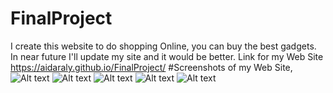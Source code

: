 # FinalProject
I create this website to do shopping Online, you can buy the best gadgets. In near future I'll update my site and it would be better.
Link for my Web Site https://aidaraly.github.io/FinalProject/ 
#Screenshots of my Web Site,
![Alt text](https://i.imgur.com/jY4NXds.png)
![Alt text](https://i.imgur.com/wmZ4bg7.png)
![Alt text](https://i.imgur.com/YdciDXa.png)
![Alt text](https://i.imgur.com/ZhR7Fy6.png)
![Alt text](https://i.imgur.com/S4Z3QZy.png)
